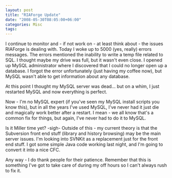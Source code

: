 ```yaml
---
layout: post
title: "RIAForge Update"
date: "2008-05-30T08:05:00+06:00"
categories: Misc 
tags: 
---
```


I continue to monitor and - if not work on - at least think about - the issues RIAForge is dealing with. Today I woke up to 5000 (yes, really) errors messages. The errors mentioned the inability to write a temp file related to SQL. I thought maybe my drive was full, but it wasn't even close. I opened up MySQL administrator where I discovered that I could no longer open up a database. I forgot the error unfortunately (just having my coffee now), but MySQL wasn't able to get information about any database.

At this point I thought my MySQL server was dead... but on a whim, I just restarted MySQL and now everything is perfect.

Now - I'm no MySQL expert (if you've seen my MySQL install scripts you know this), but in all the years I've used MySQL, I've never had it just die and magically work better after a restart. I mean - we all know that's a common fix for things, but again, I've never had to do it to MySQL.

Is it Miller time yet? -sigh- Outside of this - my current theory is that the Subversion front end stuff (library and history browsing) may be the main server issues. I'm looking into SVNKit as a replacement just for the front end stuff. I got some simple Java code working last night, and I'm going to convert it into a nice CFC.

Any way - I do thank people for their patience. Remember that this is something I've got to take care of during my off hours so I can't always rush to fix it.